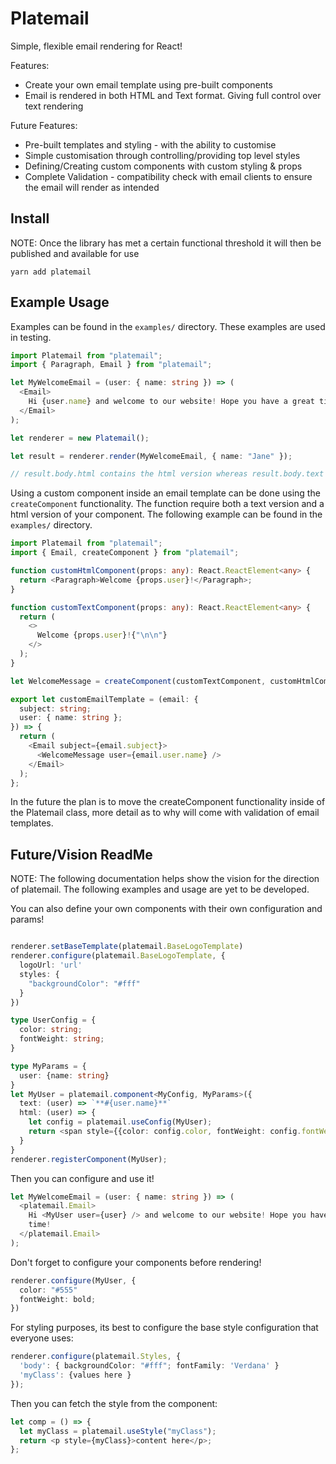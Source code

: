 # Platemail

Simple, flexible email rendering for React!

Features:

- Create your own email template using pre-built components
- Email is rendered in both HTML and Text format. Giving full control over text rendering

Future Features:

- Pre-built templates and styling - with the ability to customise
- Simple customisation through controlling/providing top level styles
- Defining/Creating custom components with custom styling & props
- Complete Validation - compatibility check with email clients to ensure the email will render as intended

## Install

NOTE: Once the library has met a certain functional threshold it will then be published and available for use

`yarn add platemail`

## Example Usage

Examples can be found in the `examples/` directory. These examples are used in testing.

```typescript
import Platemail from "platemail";
import { Paragraph, Email } from "platemail";

let MyWelcomeEmail = (user: { name: string }) => (
  <Email>
    Hi {user.name} and welcome to our website! Hope you have a great time!
  </Email>
);

let renderer = new Platemail();

let result = renderer.render(MyWelcomeEmail, { name: "Jane" });

// result.body.html contains the html version whereas result.body.text
```

Using a custom component inside an email template can be done using the `createComponent` functionality. The function require both a text version and a html version of your component. The following example can be found in the `examples/` directory.

```typescript
import Platemail from "platemail";
import { Email, createComponent } from "platemail";

function customHtmlComponent(props: any): React.ReactElement<any> {
  return <Paragraph>Welcome {props.user}!</Paragraph>;
}

function customTextComponent(props: any): React.ReactElement<any> {
  return (
    <>
      Welcome {props.user}!{"\n\n"}
    </>
  );
}

let WelcomeMessage = createComponent(customTextComponent, customHtmlComponent);

export let customEmailTemplate = (email: {
  subject: string;
  user: { name: string };
}) => {
  return (
    <Email subject={email.subject}>
      <WelcomeMessage user={email.user.name} />
    </Email>
  );
};
```

In the future the plan is to move the createComponent functionality inside of the Platemail class, more detail as to why will come with validation of email templates.

## Future/Vision ReadMe

NOTE: The following documentation helps show the vision for the direction of platemail. The following examples and usage are yet to be developed.

You can also define your own components with their own configuration and params!

```typescript

renderer.setBaseTemplate(platemail.BaseLogoTemplate)
renderer.configure(platemail.BaseLogoTemplate, {
  logoUrl: 'url'
  styles: {
    "backgroundColor": "#fff"
  }
})

type UserConfig = {
  color: string;
  fontWeight: string;
}

type MyParams = {
  user: {name: string}
}
let MyUser = platemail.component<MyConfig, MyParams>({
  text: (user) => `**#{user.name}**`
  html: (user) => {
    let config = platemail.useConfig(MyUser);
    return <span style={{color: config.color, fontWeight: config.fontWeight}}>{user.name}</span>
  }
}
renderer.registerComponent(MyUser);
```

Then you can configure and use it!

```typescript
let MyWelcomeEmail = (user: { name: string }) => (
  <platemail.Email>
    Hi <MyUser user={user} /> and welcome to our website! Hope you have a great
    time!
  </platemail.Email>
);
```

Don't forget to configure your components before rendering!

```typescript
renderer.configure(MyUser, {
  color: "#555"
  fontWeight: bold;
})
```

For styling purposes, its best to configure the base style configuration that everyone uses:

```typescript
renderer.configure(platemail.Styles, {
  'body': { backgroundColor: "#fff"; fontFamily: 'Verdana' }
  'myClass': {values here }
});
```

Then you can fetch the style from the component:

```typescript
let comp = () => {
  let myClass = platemail.useStyle("myClass");
  return <p style={myClass}>content here</p>;
};
```

